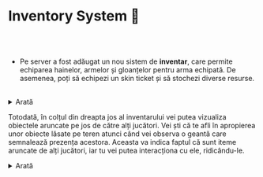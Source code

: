 # Inventory System 💼

<br><br> 

- Pe server a fost adăugat un nou sistem de **inventar**, care permite echiparea hainelor, armelor și gloanțelor pentru arma echipată. De asemenea, poți să echipezi un skin ticket și să stochezi diverse resurse. 
<br>
<details class="details custom-block">
    <summary>Arată</summary>
    <p><img src="https://i.imgur.com/TR5xzMZ.jpeg" alt="Arată" title="Arată"></p>
</details>

Totodată, în colțul din dreapta jos al inventarului vei putea vizualiza obiectele aruncate pe jos de către alți jucători. Vei ști că te afli în apropierea unor obiecte lăsate pe teren atunci când vei observa o geantă care semnalează prezența acestora. Aceasta va indica faptul că sunt iteme aruncate de alți jucători, iar tu vei putea interacționa cu ele, ridicându-le.
<details class="details custom-block">
    <summary>Arată</summary>
    <p><img src="https://i.imgur.com/r34rL0l.png" alt="Arată" title="Arată"></p>
    <p><img src="https://i.imgur.com/xYvC6e0.jpeg" alt="Arată" title="Arată"></p>
</details>
